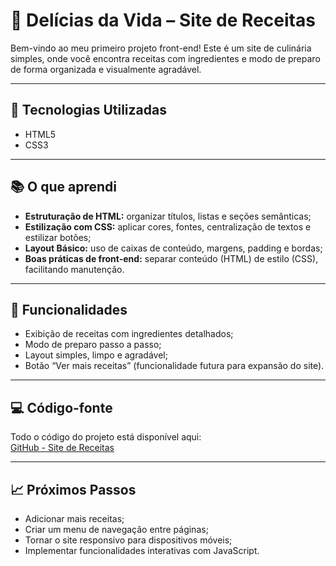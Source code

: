 # 🍰 Delícias da Vida – Site de Receitas

Bem-vindo ao meu primeiro projeto front-end! Este é um site de culinária simples, onde você encontra receitas com ingredientes e modo de preparo de forma organizada e visualmente agradável.

---

## 🌟 Tecnologias Utilizadas

- HTML5  
- CSS3  

---

## 📚 O que aprendi

- **Estruturação de HTML:** organizar títulos, listas e seções semânticas;  
- **Estilização com CSS:** aplicar cores, fontes, centralização de textos e estilizar botões;  
- **Layout Básico:** uso de caixas de conteúdo, margens, padding e bordas;  
- **Boas práticas de front-end:** separar conteúdo (HTML) de estilo (CSS), facilitando manutenção.

---

## 📌 Funcionalidades

- Exibição de receitas com ingredientes detalhados;  
- Modo de preparo passo a passo;  
- Layout simples, limpo e agradável;  
- Botão “Ver mais receitas” (funcionalidade futura para expansão do site).  

---

## 💻 Código-fonte

Todo o código do projeto está disponível aqui:  
[GitHub - Site de Receitas](https://github.com/mariapereiraj/Site-de-Receitas)

---

## 📈 Próximos Passos

- Adicionar mais receitas;  
- Criar um menu de navegação entre páginas;  
- Tornar o site responsivo para dispositivos móveis;  
- Implementar funcionalidades interativas com JavaScript.

